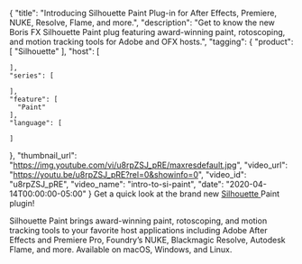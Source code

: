 {
  "title": "Introducing Silhouette Paint Plug-in for After Effects, Premiere, NUKE, Resolve, Flame, and more.",
  "description": "Get to know the new Boris FX Silhouette Paint plug featuring award-winning paint, rotoscoping, and motion tracking tools for Adobe and OFX hosts.",
  "tagging": {
    "product": [
      "Silhouette"
    ],
    "host": [

    ],
    "series": [

    ],
    "feature": [
      "Paint"
    ],
    "language": [

    ]
  },
  "thumbnail_url": "https://img.youtube.com/vi/u8rpZSJ_pRE/maxresdefault.jpg",
  "video_url": "https://youtu.be/u8rpZSJ_pRE?rel=0&showinfo=0",
  "video_id": "u8rpZSJ_pRE",
  "video_name": "intro-to-si-paint",
  "date": "2020-04-14T00:00:00-05:00"
}
Get a quick look at the brand new [Silhouette ](https://borisfx.com/products/silhouette-paint/ "Boris FX Silhouette Paint")Paint plugin!

Silhouette Paint brings award-winning paint, rotoscoping, and motion tracking tools to your favorite host applications including Adobe After Effects and Premiere Pro, Foundry’s NUKE, Blackmagic Resolve, Autodesk Flame, and more. Available on macOS, Windows, and Linux.
